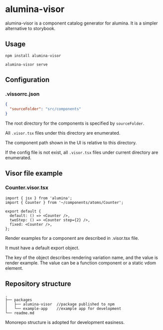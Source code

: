# alumina-visor

alumina-visor is a component catalog generator for alumina.
It is a simpler alternative to storybook.

## Usage

```
npm install alumina-visor
```

```
alumina-visor serve
```

## Configuration

### .vissorrc.json
```json
{
  "sourceFolder": "src/components"
}
```

The root directory for the components is specified by `sourceFolder`.

All `.visor.tsx` files under this directory are enumerated.

The component path shown in the UI is relative to this directory.

If the config file is not exist, all `.visor.tsx` files under current directory are enumerated.


## Visor file example

### Counter.visor.tsx
```tsx
import { jsx } from 'alumina';
import { Counter } from '~/components/atoms/Counter';

export default {
  default: () => <Counter />,
  twoStep: () => <Counter step={2} />,
  fixed: <Counter />,
};
```

Render examples for a component are described in .visor.tsx file.

It must have a default export object.

The key of the object describes rendering variation name, and the value is render example.
The value can be a function component or a static vdom element.

## Repository structure

```
.
├── packages
│   ├── alumina-visor  //package published to npm
│   └── example-app    //example app for development
└── readme.md
```

Monorepo structure is adopted for development easiness.
